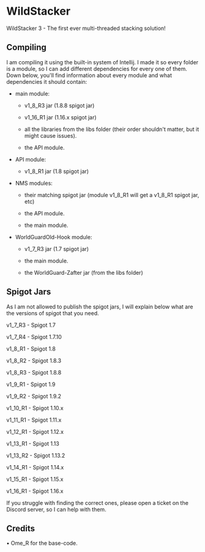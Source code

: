 # WildStacker

WildStacker 3 - The first ever multi-threaded stacking solution!

## Compiling

I am compiling it using the built-in system of Intellij. I made it so every folder is a module, so I can add different
dependencies for every one of them. Down below, you'll find information about every module and what dependencies
it should contain:

- main module:

  - v1_8_R3 jar (1.8.8 spigot jar)
   
  - v1_16_R1 jar (1.16.x spigot jar)
      
  - all the libraries from the libs folder (their order shouldn't matter, but it might cause issues).
      
  - the API module.

- API module:

  - v1_8_R1 jar (1.8 spigot jar)

- NMS modules:

  - their matching spigot jar (module v1_8_R1 will get a v1_8_R1 spigot jar, etc)
      
  - the API module.
      
  - the main module.

- WorldGuardOld-Hook module:

  - v1_7_R3 jar (1.7 spigot jar)
      
  - the main module.

  - the WorldGuard-Zafter jar (from the libs folder)

## Spigot Jars

As I am not allowed to publish the spigot jars, I will explain below what are the versions of spigot that you need.

  v1_7_R3 - Spigot 1.7

  v1_7_R4 - Spigot 1.7.10

  v1_8_R1 - Spigot 1.8

  v1_8_R2 - Spigot 1.8.3

  v1_8_R3 - Spigot 1.8.8

  v1_9_R1 - Spigot 1.9

  v1_9_R2 - Spigot 1.9.2

  v1_10_R1 - Spigot 1.10.x

  v1_11_R1 - Spigot 1.11.x

  v1_12_R1 - Spigot 1.12.x

  v1_13_R1 - Spigot 1.13

  v1_13_R2 - Spigot 1.13.2

  v1_14_R1 - Spigot 1.14.x

  v1_15_R1 - Spigot 1.15.x

  v1_16_R1 - Spigot 1.16.x


If you struggle with finding the correct ones, please open a ticket on the Discord server, so I can help with them.

## Credits

• Ome_R for the base-code.
